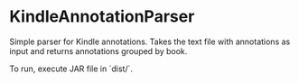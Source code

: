 # KindleAnnotationParser

Simple parser for Kindle annotations. Takes the text file with annotations as input and returns annotations grouped by book.


To run, execute JAR file in ´dist/´.
